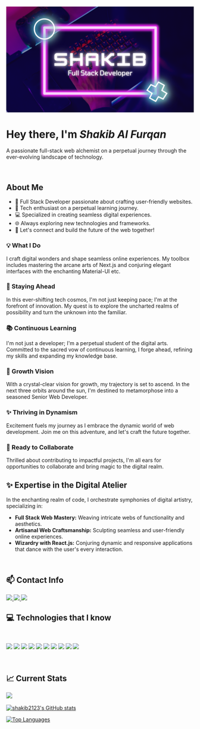![shakib's cover](https://raw.githubusercontent.com/shakib2123/shakib2123/main/github-banner.png)

# Hey there, I'm **_Shakib Al Furqan_**
A passionate full-stack web alchemist on a perpetual journey through the ever-evolving landscape of technology.

<br/>

## About Me

- 👋 Full Stack Developer passionate about crafting user-friendly websites.
- 🚀 Tech enthusiast on a perpetual learning journey.
- 💻 Specialized in creating seamless digital experiences.
- 🌐 Always exploring new technologies and frameworks.
- 🔗 Let's connect and build the future of the web together!


### 💡 What I Do

I craft digital wonders and shape seamless online experiences. My toolbox includes mastering the arcane arts of Next.js and conjuring elegant interfaces with the enchanting Material-UI etc.

### 🌌 Staying Ahead

In this ever-shifting tech cosmos, I'm not just keeping pace; I'm at the forefront of innovation. My quest is to explore the uncharted realms of possibility and turn the unknown into the familiar.

### 📚 Continuous Learning

I'm not just a developer; I'm a perpetual student of the digital arts. Committed to the sacred vow of continuous learning, I forge ahead, refining my skills and expanding my knowledge base.

### 🌱 Growth Vision

With a crystal-clear vision for growth, my trajectory is set to ascend. In the next three orbits around the sun, I'm destined to metamorphose into a seasoned Senior Web Developer.

### ✨ Thriving in Dynamism

Excitement fuels my journey as I embrace the dynamic world of web development. Join me on this adventure, and let's craft the future together.

### 🚀 Ready to Collaborate

Thrilled about contributing to impactful projects, I'm all ears for opportunities to collaborate and bring magic to the digital realm.



## ✨ Expertise in the Digital Atelier

In the enchanting realm of code, I orchestrate symphonies of digital artistry, specializing in:

- **Full Stack Web Mastery:** Weaving intricate webs of functionality and aesthetics.
- **Artisanal Web Craftsmanship:** Sculpting seamless and user-friendly online experiences.
- **Wizardry with React.js:** Conjuring dynamic and responsive applications that dance with the user's every interaction.


<br />

## :mailbox: Contact Info


<a href="mailto:mshakibalhasan21@gmail.com">
    <img src="https://img.shields.io/badge/Email_me-323330?style=for-the-badge&logo=Gmail&logoColor=white" />
</a>
 <a href="https://www.linkedin.com/in/md-shakib-al-hasan21/">
       <img src="https://img.shields.io/badge/Linkedin-323330?style=for-the-badge&logo=linkedin&logoColor=white" />
    </a>
<!--  <a href="https://www.facebook.com/yeasin2002.dev/">
       <img src="https://img.shields.io/badge/Facebook-323330?style=for-the-badge&logo=facebook&logoColor=white" />
    </a> -->
     <a href="https://github.com/shakib2123">
       <img src="https://img.shields.io/badge/GitHub-323330?style=for-the-badge&logo=github&logoColor=white" />
    </a>
<!-- <a href="#">
       <img src="https://img.shields.io/badge/Twitter-323330?style=for-the-badge&logo=twitter&logoColor=white" />
    </a> -->

<br  />



## :computer: Technologies that I know

<br>
<p>
<img src="https://github.com/mir-hussain/mir-hussain/blob/main/images/icons/HTML.png"/>
<img src="https://github.com/mir-hussain/mir-hussain/blob/main/images/icons/css.png"/>
<img src="https://github.com/mir-hussain/mir-hussain/blob/main/images/icons/JavaScript.png"/>

<img src="https://github.com/mir-hussain/mir-hussain/blob/main/images/icons/react.png"/>
<img src="https://github.com/mir-hussain/mir-hussain/blob/main/images/icons/tailwind.png"/>
<img src="https://github.com/mir-hussain/mir-hussain/blob/main/images/icons/Bootsrap.png"/>
<img src="https://github.com/mir-hussain/mir-hussain/blob/main/images/icons/firebase.png"/>


<img src="https://github.com/mir-hussain/mir-hussain/blob/main/images/icons/node.png"/>
<img src="https://github.com/mir-hussain/mir-hussain/blob/main/images/icons/express.png"/>
<img src="https://github.com/mir-hussain/mir-hussain/blob/main/images/icons/mongo.png"/>
</p><br/>



## :chart_with_upwards_trend: Current Stats


<a href="http://www.github.com/shakib2123"><img src="https://github-readme-streak-stats.herokuapp.com/?user=shakib2123&stroke=ffffff&background=1c1917&ring=0891b2&fire=0891b2&currStreakNum=ffffff&currStreakLabel=0891b2&sideNums=ffffff&sideLabels=ffffff&dates=ffffff&hide_border=true" /></a>

<a href="http://www.github.com/shakib2123"><img src="https://github-readme-stats.vercel.app/api?username=shakib2123&show_icons=true&hide=&count_private=true&title_color=0891b2&text_color=ffffff&icon_color=0891b2&bg_color=1c1917&hide_border=true&show_icons=true" alt="shakib2123's GitHub stats" /></a>

<a href="https://github.com/shakib2123" align="left"><img src="https://github-readme-stats.vercel.app/api/top-langs/?username=shakib2123&langs_count=10&title_color=0891b2&text_color=ffffff&icon_color=0891b2&bg_color=1c1917&hide_border=true&locale=en&custom_title=Top%20%Languages" alt="Top Languages" /></a>
